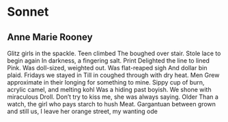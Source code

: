 # Sonnet
## Anne Marie Rooney
Glitz girls in the spackle. Teen climbed
The boughed over stair. Stole lace to begin again
In darkness, a fingering salt. Print
Delighted the line to lined
Pink. Was doll-sized, weighted out. Was flat-reaped sigh
And dollar bin plaid. Fridays we stayed in
Till in coughed through with dry heat. Men
Grew approximate in their longing for something to mine.
Sippy cup of burn, acrylic camel, and melting kohl
Was a hiding past boyish. We shone with miraculous
Droll. Don’t try to kiss me, she was always saying. Older
Than a watch, the girl who pays starch to hush
Meat. Gargantuan between grown and still us,
I leave her orange street, my wanting ode
